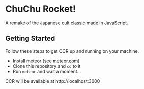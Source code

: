 ChuChu Rocket!
===

A remake of the Japanese cult classic made in JavaScript.

Getting Started
---

Follow these steps to get CCR up and running on your machine.

* Install meteor (see [meteor.com](http://www.meteor.com))
* Clone this repository and `cd` to it
* Run `meteor` and wait a moment...

CCR will be available at http://localhost:3000